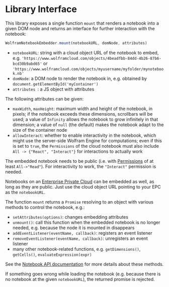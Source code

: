 # Library Interface

This library exposes a single function `mount` that renders a notebook into a given DOM node and returns an interface for further interaction with the notebook:

```js
WolframNotebookEmbedder.mount(notebookURL, domNode, attributes)
```

* `notebookURL`: string with a cloud object URL of the notebook to embed, e.g. `'https://www.wolframcloud.com/objects/4beadfbb-84dd-4b26-87b6-bcd30b9abd65'` or `'https://www.wolframcloud.com/objects/myusername/myfolder/mynotebook.nb'`
* `domNode`: a DOM node to render the notebook in, e.g. obtained by `document.getElementById('myContainer')`
* `attributes `: a JS object with attributes

The following attributes can be given:

* `maxWidth`, `maxHeight`: maximum width and height of the notebook, in pixels; if the notebook exceeds these dimensions, scrollbars will be used; a value of `Infinity` allows the notebook to grow infinitely in that dimension; a value of `null` (the default) makes the notebook adapt to the size of the container node
* `allowInteract`: whether to enable interactivity in the notebook, which might use the server-side Wolfram Engine for computations; even if this is set to `true`, the `Permissions` of the cloud notebook must also include `All -> {"React", "Interact"}` for interactions to actually work

The embedded notebook needs to be public (i.e. with [Permissions](https://reference.wolfram.com/language/ref/Permissions.html) of at least `All->"Read"`). For interactivity to work, the `"Interact"` permission is needed.

Notebooks on an [Enterprise Private Cloud](https://www.wolfram.com/enterprise-private-cloud/) can be embedded as well, as long as they are public. Just use the cloud object URL pointing to your EPC as the `notebookURL`.

The function `mount` returns a `Promise` resolving to an object with various methods to control the notebook, e.g.:

* `setAttributes(options)`: changes embedding attributes
* `unmount()`: call this function when the embedded notebook is no longer needed, e.g. because the node it is mounted in disappears
* `addEventListener(eventName, callback)`: registers an event listener
* `removeEventListener(eventName, callback)`: unregisters an event listener
* many other notebook-related functions, e.g. `getDimensions()`, `getCells()`, `evaluateExpression(expr)`

See the [Notebook API documentation](./NotebookAPI.md) for more details about these methods.

If something goes wrong while loading the notebook (e.g. because there is no notebook at the given `notebookURL`), the returned promise is rejected.
